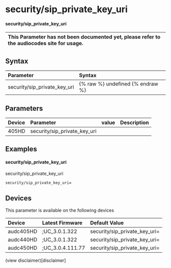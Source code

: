 ﻿---
description: security/sip_private_key_uri
search: false
---

# security/sip_private_key_uri

#### security/sip_private_key_uri


| This Parameter has not been documented yet, please refer to the audiocodes site for usage.  |
| :--- |

## Syntax
| Parameter | Syntax |
| :--- | :--- |
|security/sip_private_key_uri | {% raw %} undefined {% endraw %} |

## Parameters
|Device|Parameter|value|Description|
|:---|:---|:---|:---|
| 405HD | security/sip_private_key_uri |  |  |

## Examples
#### security/sip_private_key_uri

security/sip_private_key_uri

```
security/sip_private_key_uri=
```

## Devices
This parameter is available on the following devices

| Device | Latest Firmware | Default Value |
|:---|:---|:---|
| audc405HD | ;UC_3.0.1.322 | security/sip_private_key_uri= 
| audc440HD | ;UC_3.0.1.322 | security/sip_private_key_uri= 
| audc450HD | ;UC_3.0.4.111.77 | security/sip_private_key_uri= 

(view disclaimer)[disclaimer]
